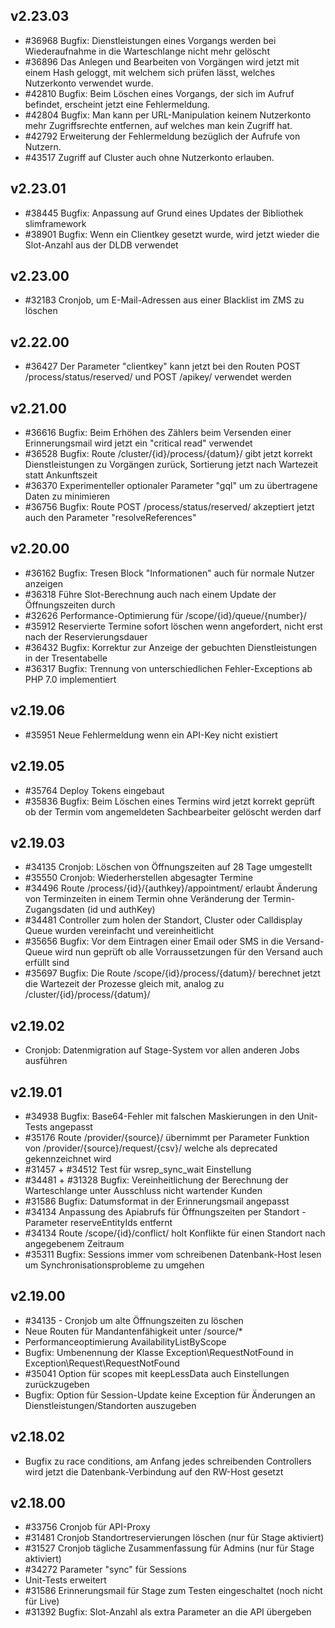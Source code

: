 ## v2.23.03

* #36968 Bugfix: Dienstleistungen eines Vorgangs werden bei Wiederaufnahme in die Warteschlange nicht mehr gelöscht
* #36896 Das Anlegen und Bearbeiten von Vorgängen wird jetzt mit einem Hash geloggt, mit welchem sich prüfen lässt, welches Nutzerkonto verwendet wurde.
* #42810 Bugfix: Beim Löschen eines Vorgangs, der sich im Aufruf befindet, erscheint jetzt eine Fehlermeldung.
* #42804 Bugfix: Man kann per URL-Manipulation keinem Nutzerkonto mehr Zugriffsrechte entfernen, auf welches man kein Zugriff hat.
* #42792 Erweiterung der Fehlermeldung bezüglich der Aufrufe von Nutzern.
* #43517 Zugriff auf Cluster auch ohne Nutzerkonto erlauben.


## v2.23.01

* #38445 Bugfix: Anpassung auf Grund eines Updates der Bibliothek slimframework
* #38901 Bugfix: Wenn ein Clientkey gesetzt wurde, wird jetzt wieder die Slot-Anzahl aus der DLDB verwendet

## v2.23.00

* #32183 Cronjob, um E-Mail-Adressen aus einer Blacklist im ZMS zu löschen

## v2.22.00

* #36427 Der Parameter "clientkey" kann jetzt bei den Routen POST /process/status/reserved/ und POST /apikey/ verwendet werden

## v2.21.00

* #36616 Bugfix: Beim Erhöhen des Zählers beim Versenden einer Erinnerungsmail wird jetzt ein "critical read" verwendet
* #36528 Bugfix: Route /cluster/{id}/process/{datum}/ gibt jetzt korrekt Dienstleistungen zu Vorgängen zurück, Sortierung jetzt nach Wartezeit statt Ankunftszeit
* #36370 Experimenteller optionaler Parameter "gql" um zu übertragene Daten zu minimieren
* #36756 Bugfix: Route POST /process/status/reserved/ akzeptiert jetzt auch den Parameter "resolveReferences"

## v2.20.00

* #36162 Bugfix: Tresen Block "Informationen" auch für normale Nutzer anzeigen
* #36318 Führe Slot-Berechnung auch nach einem Update der Öffnungszeiten durch
* #32626 Performance-Optimierung für /scope/{id}/queue/{number}/
* #35912 Reservierte Termine sofort löschen wenn angefordert, nicht erst nach der Reservierungsdauer
* #36432 Bugfix: Korrektur zur Anzeige der gebuchten Dienstleistungen in der Tresentabelle
* #36317 Bugfix: Trennung von unterschiedlichen Fehler-Exceptions ab PHP 7.0 implementiert

## v2.19.06

* #35951 Neue Fehlermeldung wenn ein API-Key nicht existiert

## v2.19.05

* #35764 Deploy Tokens eingebaut
* #35836 Bugfix: Beim Löschen eines Termins wird jetzt korrekt geprüft ob der Termin vom angemeldeten Sachbearbeiter gelöscht werden darf

## v2.19.03

* #34135 Cronjob: Löschen von Öffnungszeiten auf 28 Tage umgestellt
* #35550 Cronjob: Wiederherstellen abgesagter Termine
* #34496 Route /process/{id}/{authkey}/appointment/ erlaubt Änderung von Terminzeiten in einem Termin ohne Veränderung der Termin-Zugangsdaten (id und authKey)
* #34481 Controller zum holen der Standort, Cluster oder Calldisplay Queue wurden vereinfacht und vereinheitlicht
* #35656 Bugfix: Vor dem Eintragen einer Email oder SMS in die Versand-Queue wird nun geprüft ob alle Vorraussetzungen für den Versand auch erfüllt sind
* #35697 Bugfix: Die Route /scope/{id}/process/{datum}/ berechnet jetzt die Wartezeit der Prozesse gleich mit, analog zu /cluster/{id}/process/{datum}/

## v2.19.02

* Cronjob: Datenmigration auf Stage-System vor allen anderen Jobs ausführen

## v2.19.01

* #34938 Bugfix: Base64-Fehler mit falschen Maskierungen in den Unit-Tests angepasst
* #35176 Route /provider/{source}/ übernimmt per Parameter Funktion von /provider/{source}/request/{csv}/ welche als deprecated gekennzeichnet wird
* #31457 + #34512 Test für wsrep_sync_wait Einstellung
* #34481 + #31328 Bugfix: Vereinheitlichung der Berechnung der Warteschlange unter Ausschluss nicht wartender Kunden
* #31586 Bugfix: Datumsformat in der Erinnerungsmail angepasst
* #34134 Anpassung des Apiabrufs für Öffnungszeiten per Standort - Parameter reserveEntityIds entfernt
* #34134 Route /scope/{id}/conflict/ holt Konflikte für einen Standort nach angegebenem Zeitraum
* #35311 Bugfix: Sessions immer vom schreibenen Datenbank-Host lesen um Synchronisationsprobleme zu umgehen

## v2.19.00

* #34135 - Cronjob um alte Öffnungszeiten zu löschen
* Neue Routen für Mandantenfähigkeit unter /source/*
* Performanceoptimierung AvailabilityListByScope
* Bugfix: Umbenennung der Klasse Exception\RequestNotFound in Exception\Request\RequestNotFound
* #35041 Option für scopes mit keepLessData auch Einstellungen zurückzugeben
* Bugfix: Option für Session-Update keine Exception für Änderungen an Dienstleistungen/Standorten auszugeben


## v2.18.02

* Bugfix zu race conditions, am Anfang jedes schreibenden Controllers wird jetzt die Datenbank-Verbindung auf den RW-Host gesetzt


## v2.18.00

* #33756 Cronjob für API-Proxy
* #31481 Cronjob Standortreservierungen löschen (nur für Stage aktiviert)
* #31527 Cronjob tägliche Zusammenfassung für Admins (nur für Stage aktiviert)
* #34272 Parameter "sync" für Sessions
* Unit-Tests erweitert
* #31586 Erinnerungsmail für Stage zum Testen eingeschaltet (noch nicht für Live)
* #31392 Bugfix: Slot-Anzahl als extra Parameter an die API übergeben
